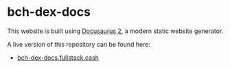 # bch-dex-docs

This website is built using [Docusaurus 2](https://docusaurus.io/), a modern static website generator.

A live version of this repository can be found here:

- [bch-dex-docs.fullstack.cash](https://bch-dex-docs.fullstack.cash)
